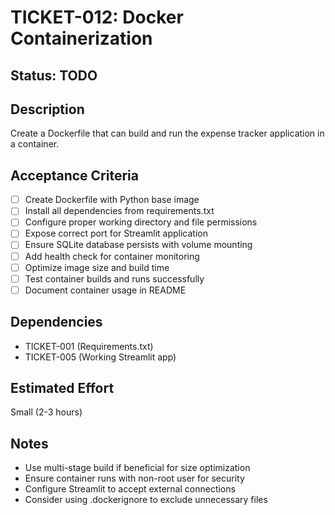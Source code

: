 # TICKET-012: Docker Containerization

## Status: TODO

## Description
Create a Dockerfile that can build and run the expense tracker application in a container.

## Acceptance Criteria
- [ ] Create Dockerfile with Python base image
- [ ] Install all dependencies from requirements.txt
- [ ] Configure proper working directory and file permissions
- [ ] Expose correct port for Streamlit application
- [ ] Ensure SQLite database persists with volume mounting
- [ ] Add health check for container monitoring
- [ ] Optimize image size and build time
- [ ] Test container builds and runs successfully
- [ ] Document container usage in README

## Dependencies
- TICKET-001 (Requirements.txt)
- TICKET-005 (Working Streamlit app)

## Estimated Effort
Small (2-3 hours)

## Notes
- Use multi-stage build if beneficial for size optimization
- Ensure container runs with non-root user for security
- Configure Streamlit to accept external connections
- Consider using .dockerignore to exclude unnecessary files